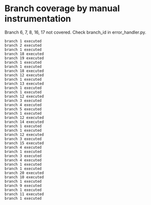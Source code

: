 # Branch coverage by manual instrumentation

Branch 6, 7, 8, 16, 17 not covered. Check branch_id in error_handler.py.

```
branch 1 executed
branch 2 executed
branch 1 executed
branch 18 executed
branch 19 executed
branch 1 executed
branch 1 executed
branch 18 executed
branch 12 executed
branch 1 executed
branch 13 executed
branch 1 executed
branch 1 executed
branch 12 executed
branch 3 executed
branch 4 executed
branch 5 executed
branch 1 executed
branch 12 executed
branch 14 executed
branch 1 executed
branch 1 executed
branch 12 executed
branch 3 executed
branch 15 executed
branch 4 executed
branch 1 executed
branch 3 executed
branch 4 executed
branch 1 executed
branch 1 executed
branch 20 executed
branch 10 executed
branch 1 executed
branch 9 executed
branch 1 executed
branch 11 executed
branch 1 executed
```
